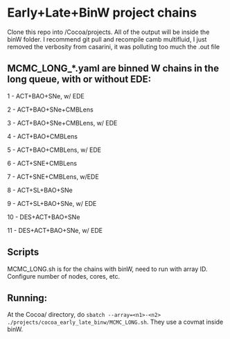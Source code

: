 # Early+Late+BinW project chains
Clone this repo into /Cocoa/projects. All of the output will be inside the binW folder.
I recommend git pull and recompile camb multifluid, I just removed the verbosity from casarini, it was polluting too much the .out file
## MCMC_LONG_*.yaml are binned W chains in the long queue, with or without EDE:
1 - ACT+BAO+SNe, w/ EDE

2 - ACT+BAO+SNe+CMBLens

3 - ACT+BAO+SNe+CMBLens, w/ EDE

4 - ACT+BAO+CMBLens

5 - ACT+BAO+CMBLens, w/ EDE

6 - ACT+SNE+CMBLens

7 - ACT+SNE+CMBLens, w/EDE

8 - ACT+SL+BAO+SNe

9 - ACT+SL+BAO+SNe, w/ EDE

10 - DES+ACT+BAO+SNe

11 - DES+ACT+BAO+SNe, w/ EDE

## Scripts
MCMC_LONG.sh is for the chains with binW, need to run with array ID. Configure number of nodes, cores, etc.
## Running:
At the Cocoa/ directory, do `sbatch --array=<n1>-<n2> ./projects/cocoa_early_late_binw/MCMC_LONG.sh`. They use a covmat inside binW.
